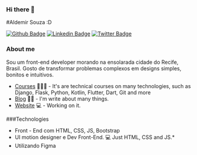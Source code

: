 ### Hi there 👋

<!--
**aldemirsouza/aldemirsouza** is a ✨ _special_ ✨ repository because its `README.md` (this file) appears on your GitHub profile.

Here are some ideas to get you started:

- 🔭 I’m currently working on ...
- 🌱 I’m currently learning ...
- 👯 I’m looking to collaborate on ...
- 🤔 I’m looking for help with ...
- 💬 Ask me about ...
- 📫 How to reach me: ...
- 😄 Pronouns: ...
- ⚡ Fun fact: ...
-->
#Aldemir Souza :D

[![Github Badge](https://img.shields.io/badge/-Github-000?style=flat-square&logo=Github&logoColor=white&link=https://github.com/aldemirsouza)](https://github.com/aldemirsouza)
[![Linkedin Badge](https://img.shields.io/badge/-LinkedIn-blue?style=flat-square&logo=Linkedin&logoColor=white&link=https://www.linkedin.com/in/aldemirsouza/)](https://www.linkedin.com/in/fagnerpsantos/)
[![Twitter Badge](https://img.shields.io/badge/-Twitter-1ca0f1?style=flat-square&labelColor=1ca0f1&logo=twitter&logoColor=white&link=https://twitter.com/aldemmir17b)](https://twitter.com/aldemmir17b)

### About me
Sou um front-end developer morando na ensolarada cidade do Recife, Brasil. Gosto de transformar problemas complexos em designs simples, bonitos e intuitivos.

- [Courses](https://www.treinaweb.com.br/cursos-online?q=fagner+pinheiro) 👨🏼‍🏫 - It's are technical courses on many technologies, such as Django, Flask, Python, Kotlin, Flutter, Dart, Git and more
- [Blog](https://www.pointdodesign.com.br/) ✍🏼 - I'm write about many things.
- [Website](https://aldemirsouza.github.io/portfolio/) 💻 - Working on it.

###Technologies

* Front - End com HTML, CSS, JS, Bootstrap
* UI motion designer e Dev Front-End. 💻 Just HTML, CSS and JS.*
* Utilizando Figma
